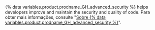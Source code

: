 {% data variables.product.prodname_GH_advanced_security %} helps developers improve and maintain the security and quality of code. Para obter mais informações, consulte "[Sobre {% data variables.product.prodname_GH_advanced_security %}](/github/getting-started-with-github/about-github-advanced-security)".
